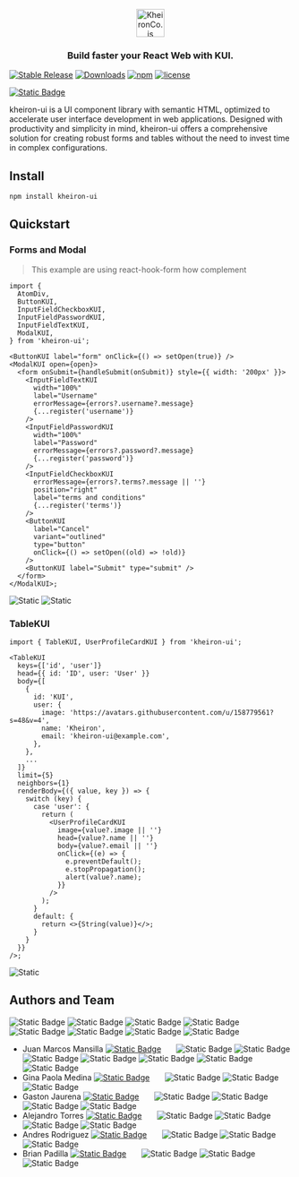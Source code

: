 <a href="https://kheiron-ui.vercel.app/" target="_blank">
<p align="center">
  <img src="https://avatars.githubusercontent.com/u/158779561?s=48&v=4" width="50" height="50" alt="KheironCo.js" />
</p>
</a>

<h3 align="center">
  Build faster your React Web with KUI.
</h3>

[![Stable Release](https://img.shields.io/npm/v/kheiron-ui.svg)](https://npm.im/kheiron-ui)
[![Downloads](https://img.shields.io/npm/dm/kheiron-ui.svg)](https://www.npmjs.com/package/kheiron-ui)
[![npm](https://img.shields.io/npm/dt/kheiron-ui.svg)](https://www.npmjs.com/package/kheiron-ui)
[![license](https://badgen.now.sh/badge/license/MIT)](./LICENSE)

[![Static Badge](https://img.shields.io/badge/documentation-Storybook-ff4785?style=for-the-badge)](https://kheiron-ui.vercel.app)

<!-- [![Discord](https://img.shields.io/discord/769256827007139912.svg?style=flat-square)](https://discord.gg/pJSg287) -->
<!-- [![Blazing Fast](https://badgen.now.sh/badge/speed/blazing%20%F0%9F%94%A5/green)](https://npm.im/kheiron-ui) -->
<!-- [![gzip size](http://img.badgesize.io/https://unpkg.com/formik@latest/dist/formik.esm.js?compression=gzip)](https://unpkg.com/formik@latest/dist/formik.esm.js) -->

kheiron-ui is a UI component library with semantic HTML, optimized to accelerate user interface development in web applications. Designed with productivity and simplicity in mind, kheiron-ui offers a comprehensive solution for creating robust forms and tables without the need to invest time in complex configurations.

## Install

```bash
npm install kheiron-ui
```

## Quickstart

### Forms and Modal

> This example are using react-hook-form how complement

```tsx
import {
  AtomDiv,
  ButtonKUI,
  InputFieldCheckboxKUI,
  InputFieldPasswordKUI,
  InputFieldTextKUI,
  ModalKUI,
} from 'kheiron-ui';

<ButtonKUI label="form" onClick={() => setOpen(true)} />
<ModalKUI open={open}>
  <form onSubmit={handleSubmit(onSubmit)} style={{ width: '200px' }}>
    <InputFieldTextKUI
      width="100%"
      label="Username"
      errorMessage={errors?.username?.message}
      {...register('username')}
    />
    <InputFieldPasswordKUI
      width="100%"
      label="Password"
      errorMessage={errors?.password?.message}
      {...register('password')}
    />
    <InputFieldCheckboxKUI
      errorMessage={errors?.terms?.message || ''}
      position="right"
      label="terms and conditions"
      {...register('terms')}
    />
    <ButtonKUI
      label="Cancel"
      variant="outlined"
      type="button"
      onClick={() => setOpen((old) => !old)}
    />
    <ButtonKUI label="Submit" type="submit" />
  </form>
</ModalKUI>;
```

![Static](https://i.ibb.co/h1QmTLm/form.png 'form')
![Static](https://i.ibb.co/BVKmf4p/form-error.png 'form')

### TableKUI

```tsx
import { TableKUI, UserProfileCardKUI } from 'kheiron-ui';

<TableKUI
  keys={['id', 'user']}
  head={{ id: 'ID', user: 'User' }}
  body={[
    {
      id: 'KUI',
      user: {
        image: 'https://avatars.githubusercontent.com/u/158779561?s=48&v=4',
        name: 'Kheiron',
        email: 'kheiron-ui@example.com',
      },
    },
    ...
  ]}
  limit={5}
  neighbors={1}
  renderBody={({ value, key }) => {
    switch (key) {
      case 'user': {
        return (
          <UserProfileCardKUI
            image={value?.image || ''}
            head={value?.name || ''}
            body={value?.email || ''}
            onClick={(e) => {
              e.preventDefault();
              e.stopPropagation();
              alert(value?.name);
            }}
          />
        );
      }
      default: {
        return <>{String(value)}</>;
      }
    }
  }}
/>;
```

![Static](https://i.ibb.co/KmccknD/table.png 'Table')

## Authors and Team

![Static Badge](https://img.shields.io/badge/Code-💻-purple 'Code')
![Static Badge](https://img.shields.io/badge/Design-🎨-pink 'Design')
![Static Badge](https://img.shields.io/badge/Documentation-📖-blue 'Documentation')
![Static Badge](https://img.shields.io/badge/Planning-💡-orange 'Planning')
![Static Badge](https://img.shields.io/badge/Bug-🐛-green 'Bug')
![Static Badge](https://img.shields.io/badge/Reviews-👀-gold 'Reviews')
![Static Badge](https://img.shields.io/badge/Test-🧪-red 'Test')
![Static Badge](https://img.shields.io/badge/UX/UI-⚙-gray 'UX/UI')

<!-- 🤔💬 -->

- Juan Marcos Mansilla [![Static Badge](https://img.shields.io/badge/LinkedIn-blue 'LinkedIn')](https://www.linkedin.com/in/juan-marcos-mansilla/) <span style="opacity:0">\_\_\_</span>
  ![Static Badge](https://img.shields.io/badge/💻-purple 'Code')
  ![Static Badge](https://img.shields.io/badge/🎨-pink 'Design')
  ![Static Badge](https://img.shields.io/badge/💡-orange 'Planning')
  ![Static Badge](https://img.shields.io/badge/📖-blue 'Documentation')
  ![Static Badge](https://img.shields.io/badge/🧪-red 'Test')
  ![Static Badge](https://img.shields.io/badge/🐛-green 'Bug')
  ![Static Badge](https://img.shields.io/badge/👀-gold 'Reviews')
- Gina Paola Medina [![Static Badge](https://img.shields.io/badge/LinkedIn-blue 'LinkedIn')](https://www.linkedin.com/in/ginapaolamedina/) <span style="opacity:0">\_\_\_</span>
  ![Static Badge](https://img.shields.io/badge/👀-gold 'Reviews')
  ![Static Badge](https://img.shields.io/badge/🧪-red 'Test')
  ![Static Badge](https://img.shields.io/badge/⚙-gray 'UX/UI')
- Gaston Jaurena [![Static Badge](https://img.shields.io/badge/LinkedIn-blue)](https://www.linkedin.com/in/gaston-jaurena-73a130235/) <span style="opacity:0">\_\_\_</span>
  ![Static Badge](https://img.shields.io/badge/💻-purple 'Code')
  ![Static Badge](https://img.shields.io/badge/🎨-pink 'Design')
  ![Static Badge](https://img.shields.io/badge/📖-blue 'Documentation')
  ![Static Badge](https://img.shields.io/badge/🐛-green 'Bug')
- Alejandro Torres [![Static Badge](https://img.shields.io/badge/LinkedIn-blue)](https://www.linkedin.com/in/jalejotorresm5286/) <span style="opacity:0">\_\_\_</span>
  ![Static Badge](https://img.shields.io/badge/💻-purple 'Code')
  ![Static Badge](https://img.shields.io/badge/🎨-pink 'Design')
  ![Static Badge](https://img.shields.io/badge/📖-blue 'Documentation')
  ![Static Badge](https://img.shields.io/badge/🐛-green 'Bug')
- Andres Rodriguez [![Static Badge](https://img.shields.io/badge/LinkedIn-blue)](https://www.linkedin.com/in/andres-rodriguez-038880238/) <span style="opacity:0">\_\_\_</span>
  ![Static Badge](https://img.shields.io/badge/💻-purple 'Code')
  ![Static Badge](https://img.shields.io/badge/📖-blue 'Documentation')
  ![Static Badge](https://img.shields.io/badge/🐛-green 'Bug')
- Brian Padilla [![Static Badge](https://img.shields.io/badge/LinkedIn-blue)](https://www.linkedin.com/in/brianpadilla01/) <span style="opacity:0">\_\_\_</span>
  ![Static Badge](https://img.shields.io/badge/💻-purple 'Code')
  ![Static Badge](https://img.shields.io/badge/📖-blue 'Documentation')
  ![Static Badge](https://img.shields.io/badge/🐛-green 'Bug')
